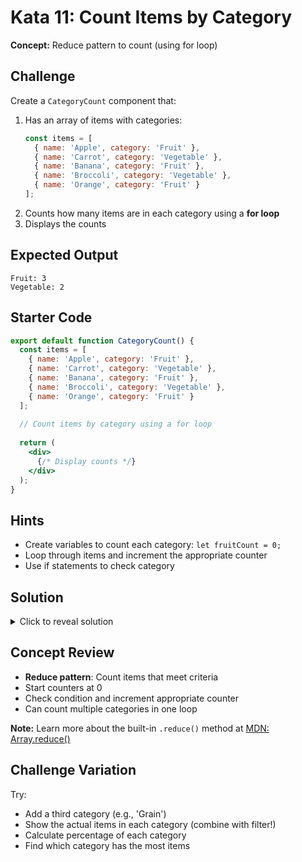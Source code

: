 # Kata 11: Count Items by Category

**Concept:** Reduce pattern to count (using for loop)

## Challenge

Create a `CategoryCount` component that:
1. Has an array of items with categories:
   ```javascript
   const items = [
     { name: 'Apple', category: 'Fruit' },
     { name: 'Carrot', category: 'Vegetable' },
     { name: 'Banana', category: 'Fruit' },
     { name: 'Broccoli', category: 'Vegetable' },
     { name: 'Orange', category: 'Fruit' }
   ];
   ```
2. Counts how many items are in each category using a **for loop**
3. Displays the counts

## Expected Output

```
Fruit: 3
Vegetable: 2
```

## Starter Code

```jsx
export default function CategoryCount() {
  const items = [
    { name: 'Apple', category: 'Fruit' },
    { name: 'Carrot', category: 'Vegetable' },
    { name: 'Banana', category: 'Fruit' },
    { name: 'Broccoli', category: 'Vegetable' },
    { name: 'Orange', category: 'Fruit' }
  ];
  
  // Count items by category using a for loop
  
  return (
    <div>
      {/* Display counts */}
    </div>
  );
}
```

## Hints

- Create variables to count each category: `let fruitCount = 0;`
- Loop through items and increment the appropriate counter
- Use if statements to check category

## Solution

<details>
<summary>Click to reveal solution</summary>

```jsx
export default function CategoryCount() {
  const items = [
    { name: 'Apple', category: 'Fruit' },
    { name: 'Carrot', category: 'Vegetable' },
    { name: 'Banana', category: 'Fruit' },
    { name: 'Broccoli', category: 'Vegetable' },
    { name: 'Orange', category: 'Fruit' }
  ];
  
  // REDUCE: Count items by category using a for loop
  let fruitCount = 0;
  let vegetableCount = 0;
  
  for (let i = 0; i < items.length; i++) {
    if (items[i].category === 'Fruit') {
      fruitCount = fruitCount + 1;
    } else if (items[i].category === 'Vegetable') {
      vegetableCount = vegetableCount + 1;
    }
  }
  
  return (
    <div>
      <p>Fruit: {fruitCount}</p>
      <p>Vegetable: {vegetableCount}</p>
    </div>
  );
}
```

</details>

## Concept Review
- **Reduce pattern**: Count items that meet criteria
- Start counters at 0
- Check condition and increment appropriate counter
- Can count multiple categories in one loop

**Note:** Learn more about the built-in `.reduce()` method at [MDN: Array.reduce()](https://developer.mozilla.org/en-US/docs/Web/JavaScript/Reference/Global_Objects/Array/reduce)

## Challenge Variation

Try:
- Add a third category (e.g., 'Grain')
- Show the actual items in each category (combine with filter!)
- Calculate percentage of each category
- Find which category has the most items

